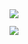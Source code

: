 <img src="https://ibb.co/y6rNXwh">

![](https://readme-stats.jonas-bernard.dev/api?username=notpwned&layout=compact&title_color=FFF&text_color=FFF&icon_color=FFF&bg_color=161b22&hide_border=true)
